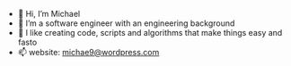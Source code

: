 - 👋 Hi, I’m Michael 
- 🌱 I’m a software engineer with an engineering background
- 💞️ I like creating code, scripts and algorithms that make things easy and fasto
- 📫 website: michae9@wordpress.com
